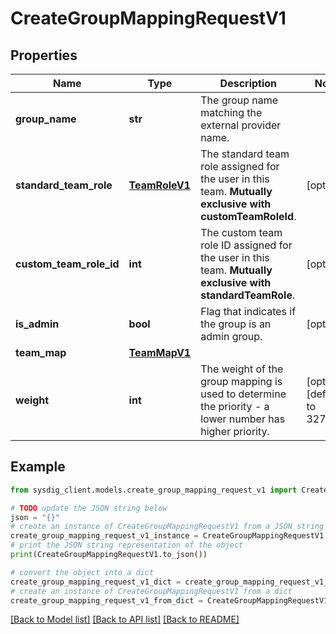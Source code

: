 # CreateGroupMappingRequestV1


## Properties

Name | Type | Description | Notes
------------ | ------------- | ------------- | -------------
**group_name** | **str** | The group name matching the external provider name. | 
**standard_team_role** | [**TeamRoleV1**](TeamRoleV1.md) | The standard team role assigned for the user in this team. **Mutually exclusive with customTeamRoleId**.  | [optional] 
**custom_team_role_id** | **int** | The custom team role ID assigned for the user in this team. **Mutually exclusive with standardTeamRole**.  | [optional] 
**is_admin** | **bool** | Flag that indicates if the group is an admin group. | [optional] 
**team_map** | [**TeamMapV1**](TeamMapV1.md) |  | 
**weight** | **int** | The weight of the group mapping is used to determine the priority - a lower number has higher priority. | [optional] [default to 32767]

## Example

```python
from sysdig_client.models.create_group_mapping_request_v1 import CreateGroupMappingRequestV1

# TODO update the JSON string below
json = "{}"
# create an instance of CreateGroupMappingRequestV1 from a JSON string
create_group_mapping_request_v1_instance = CreateGroupMappingRequestV1.from_json(json)
# print the JSON string representation of the object
print(CreateGroupMappingRequestV1.to_json())

# convert the object into a dict
create_group_mapping_request_v1_dict = create_group_mapping_request_v1_instance.to_dict()
# create an instance of CreateGroupMappingRequestV1 from a dict
create_group_mapping_request_v1_from_dict = CreateGroupMappingRequestV1.from_dict(create_group_mapping_request_v1_dict)
```
[[Back to Model list]](../README.md#documentation-for-models) [[Back to API list]](../README.md#documentation-for-api-endpoints) [[Back to README]](../README.md)


